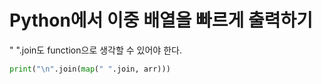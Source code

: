 # Python에서 이중 배열을 빠르게 출력하기
" ".join도 function으로 생각할 수 있어야 한다.
```python
print("\n".join(map(" ".join, arr)))
```
# 